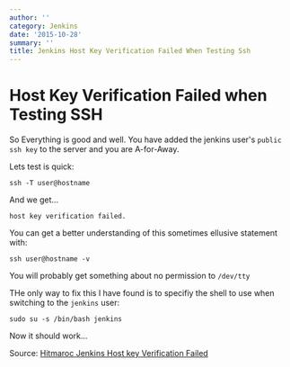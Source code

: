 ```yaml
---
author: ''
category: Jenkins
date: '2015-10-28'
summary: ''
title: Jenkins Host Key Verification Failed When Testing Ssh
---
```

# Host Key Verification Failed when Testing SSH

So Everything is good and well. You have added the jenkins user's `public ssh key` to the server and you are A-for-Away.

Lets test is quick:

```
ssh -T user@hostname
```

And we get...

```
host key verification failed.
```

You can get a better understanding of this sometimes ellusive statement with:

```
ssh user@hostname -v
```

You will probably get something about no permission to `/dev/tty`

THe only way to fix this I have found is to specifiy the shell to use when switching to the `jenkins` user:

`sudo su -s /bin/bash jenkins`

Now it should work...

Source: [Hitmaroc Jenkins Host key Verification Failed](http://www.hitmaroc.net/36176-9147-jenkins-host-key-verification-failed.html)
